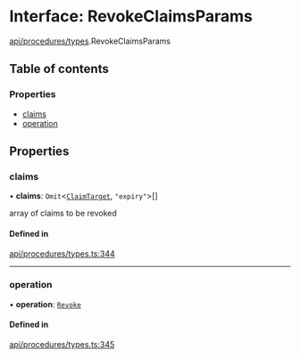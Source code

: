 # Interface: RevokeClaimsParams

[api/procedures/types](../wiki/api.procedures.types).RevokeClaimsParams

## Table of contents

### Properties

- [claims](../wiki/api.procedures.types.RevokeClaimsParams#claims)
- [operation](../wiki/api.procedures.types.RevokeClaimsParams#operation)

## Properties

### claims

• **claims**: `Omit`<[`ClaimTarget`](../wiki/types.ClaimTarget), ``"expiry"``\>[]

array of claims to be revoked

#### Defined in

[api/procedures/types.ts:344](https://github.com/PolymeshAssociation/polymesh-sdk/blob/07a4c5b0/src/api/procedures/types.ts#L344)

___

### operation

• **operation**: [`Revoke`](../wiki/api.procedures.types.ClaimOperation#revoke)

#### Defined in

[api/procedures/types.ts:345](https://github.com/PolymeshAssociation/polymesh-sdk/blob/07a4c5b0/src/api/procedures/types.ts#L345)
